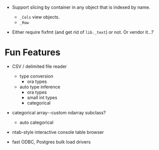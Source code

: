 - Support slicing by container in any object that is indexed by name.
  - `_Cols` view objects.
  - `_Row`

- Either require fixfmt (and get rid of `lib._text`) or not.  Or vendor it...?


# Fun Features

- CSV / delimited file reader
  - type conversion
    - ora types
  - auto type inference
    - ora types
    - small int types
    - categorical

- categorical array--custom ndarray subclass?
  - auto categorical

- ntab-style interactive console table browser

- fast ODBC, Postgres bulk load drivers

